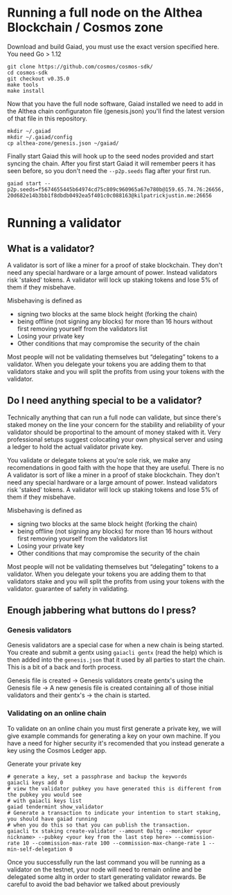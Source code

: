 # Running a full node on the Althea Blockchain / Cosmos zone

Download and build Gaiad, you must use the exact version specified here. You need Go > 1.12

```
git clone https://github.com/cosmos/cosmos-sdk/
cd cosmos-sdk
git checkout v0.35.0
make tools
make install
```

Now that you have the full node software, Gaiad installed we need to add in the Althea chain
configuraton file (genesis.json) you'll find the latest version of that file in this repository.

```
mkdir ~/.gaiad
mkdir ~/.gaiad/config
cp althea-zone/genesis.json ~/gaiad/
```

Finally start Gaiad this will hook up to the seed nodes provided and start syncing the chain. After you first
start Gaiad it will remember peers it has seen before, so you don't need the `--p2p.seeds` flag after your first
run.

```
gaiad start --p2p.seeds=f5674655445b64974cd75c809c960965a67e780b@159.65.74.76:26656, 20d682e14b3bb1f8dbdb0492ea5f401c0c088163@kilpatrickjustin.me:26656
```

# Running a validator

## What is a validator?

A validator is sort of like a miner for a proof of stake blockchain. They don't need any special hardware or a large amount of power. Instead validators risk 'staked' tokens. A validator will lock up staking tokens and lose 5% of them if they misbehave.

Misbehaving is defined as

- signing two blocks at the same block height (forking the chain)
- being offline (not signing any blocks) for more than 16 hours without first removing yourself from the validators list
- Losing your private key
- Other conditions that may compromise the security of the chain

Most people will not be validating themselves but “delegating” tokens to a validator. When you delegate your tokens you are adding them to that validators stake and you will split the profits from using your tokens with the validator.

## Do I need anything special to be a validator?

Technically anything that can run a full node can validate, but since there's staked money on the line your concern for the stability and reliability of your validator should be proportinal to the amount of money staked with it. Very professional setups suggest colocating your own physical server and using a ledger to hold the actual validator private key.

You validate or delegate tokens at you're sole risk, we make any recomendations in good faith with the hope that they are useful. There is no A validator is sort of like a miner in a proof of stake blockchain. They don't need any special hardware or a large amount of power. Instead validators risk 'staked' tokens. A validator will lock up staking tokens and lose 5% of them if they misbehave.

Misbehaving is defined as

- signing two blocks at the same block height (forking the chain)
- being offline (not signing any blocks) for more than 16 hours without first removing yourself from the validators list
- Losing your private key
- Other conditions that may compromise the security of the chain

Most people will not be validating themselves but “delegating” tokens to a validator. When you delegate your tokens you are adding them to that validators stake and you will split the profits from using your tokens with the validator.
guarantee of safety in validating.

## Enough jabbering what buttons do I press?

### Genesis validators

Genesis validators are a special case for when a new chain is being started. You create and submit a gentx using `gaiacli gentx` (read the help) which is then added into the `genesis.json` that it used by all parties to start the chain. This is a bit of a back and forth process.

Genesis file is created -> Genesis validators create gentx's using the Genesis file -> A new genesis file is created containing all of those initial validators and their gentx's -> the chain is started.

### Validating on an online chain

To validate on an online chain you must first generate a private key, we will give example commands for generating a key on your own machine. If you have a need for higher security it's recomended that you instead generate a key using the Cosmos Ledger app.

Generate your private key

```
# generate a key, set a passphrase and backup the keywords
gaiacli keys add 0
# view the validator pubkey you have generated this is different from the pubkey you would see
# with gaiacli keys list
gaiad tendermint show_validator
# Generate a transaction to indicate your intention to start staking, you should have gaiad running
# when you do this so that you can publish the transaction.
gaiacli tx staking create-validator --amount 0altg --moniker <your nickname> --pubkey <your key from the last step here> --commission-rate 10 --commission-max-rate 100 --commission-max-change-rate 1 --min-self-delegation 0
```

Once you successfully run the last command you will be running as a validator on the testnet, your node will need to remain online and be delegated some altg in order to start generating validator rewards. Be careful to avoid the bad behavior we talked about previously
